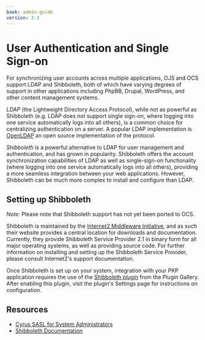 ```yaml
---
book: admin-guide
version: 3.3
---
```

# User Authentication and Single Sign-on

For synchronizing user accounts across multiple applications, OJS and OCS support LDAP and Shibboleth, both of which have varying degrees of support in other applications including PhpBB, Drupal, WordPress, and other content management systems.

*LDAP* (the Lightweight Directory Access Protocol), while not as powerful as Shibboleth (e.g. LDAP does not support single sign-on, where logging into one service automatically logs into all others), is a common choice for centralizing authentication on a server. A popular LDAP implementation is [OpenLDAP](https://www.openldap.org/) an open source implementation of the protocol.

*Shibboleth* is a powerful alternative to LDAP for user management and authentication, and has grown in popularity. Shibboleth offers the account synchronization capabilities of LDAP as well as single-sign-on functionality (where logging into one service automatically logs into all others), providing a more seamless integration between your web applications. However, Shibboleth can be much more complex to install and configure than LDAP.


## Setting up Shibboleth

*Note*: Please note that Shibboleth support has not yet been ported to OCS.

Shibboleth is maintained by the [Internet2 Middleware Initiative](http://shibboleth.internet2.edu/), and as such their website provides a central location for downloads and documentation. Currently, they provide Shibboleth Service Provider 2.1 in binary form for all major operating systems, as well as providing source code. For further information on installing and setting up the Shibboleth Service Provider, please consult Internet2's support documentation.

Once Shibboleth is set up on your system, integration with your PKP application requires the use of the [Shibboleth plugin](https://github.com/pkp/shibboleth) from the Plugin Gallery.  After enabling this plugin, visit the plugin's Settings page for instructions on configuration.

## Resources

* [Cyrus SASL for System Administrators](http://www.sendmail.org/~ca/email/cyrus/sysadmin.html)
* [Shibboleth Documentation](https://wiki.shibboleth.net/confluence/display/SP3)
